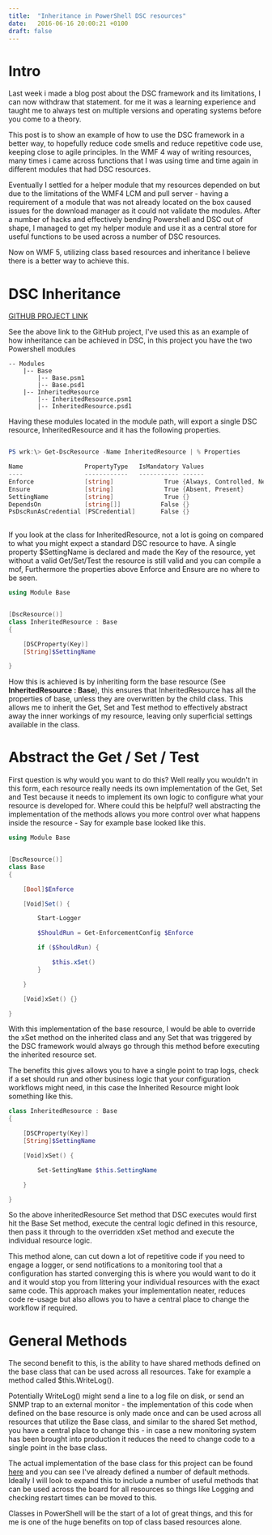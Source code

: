 ```yaml
---
title:  "Inheritance in PowerShell DSC resources"
date:   2016-06-16 20:00:21 +0100
draft: false
---
```



# Intro

Last week i made a blog post about the DSC framework and its limitations, I can now withdraw that statement. for me it was a learning experience and taught me to always test on multiple versions and operating systems before you come to a theory.

This post is to show an example of how to use the DSC framework in a better way, to hopefully reduce code smells and reduce repetitive code use, keeping close to agile principles. In the WMF 4 way of writing resources, many times i came across functions that I was using time and time again in different modules that had DSC resources. 

Eventually I settled for a helper module that my resources depended on but due to the limitations of the WMF4 LCM and pull server - having a requirement of a module that was not already located on the box caused issues for the download manager as it could not validate the modules. After a number of hacks and effectively bending Powershell and DSC out of shape, I managed to get my helper module and use it as a central store for useful functions to be used across a number of DSC resources. 

Now on WMF 5, utilizing class based resources and inheritance I believe there is a better way to achieve this. 

# DSC Inheritance

[GITHUB PROJECT LINK](https://github.com/lukemgriffith/DSCInheritance)

See the above link to the GitHub project, I've used this as an example of how inheritance can be achieved in DSC, in this project you have the two Powershell modules 

    -- Modules 
        |-- Base
            |-- Base.psm1
            |-- Base.psd1
        |-- InheritedResource
            |-- InheritedResource.psm1
            |-- InheritedResource.psd1

Having these modules located in the module path, will export a single DSC resource, InheritedResource and it has the following properties. 

```PowerShell

PS wrk:\> Get-DscResource -Name InheritedResource | % Properties

Name                 PropertyType   IsMandatory Values                     
----                 ------------   ----------- ------                     
Enforce              [string]              True {Always, Controlled, Never}
Ensure               [string]              True {Absent, Present}          
SettingName          [string]              True {}                         
DependsOn            [string[]]           False {}                         
PsDscRunAsCredential [PSCredential]       False {}                
 
```

If you look at the class for InheritedResource, not a lot is going on compared to what you might expect a standard DSC resource to have. A single property $SettingName is declared and made the Key of the resource, yet without a valid Get/Set/Test the resource is still valid and you can compile a mof, Furthermore the properties above Enforce and Ensure are no where to be seen.  

```PowerShell
using Module Base


[DscResource()]
class InheritedResource : Base
{

    [DSCProperty(Key)]
    [String]$SettingName 

}

```

How this is achieved is by inheriting form the base resource (See **InheritedResource : Base**), this ensures that InheritedResource has all the properties of base, unless they are overwritten by the child class. This allows me to inherit the Get, Set and Test method to effectively abstract away the inner workings of my resource, leaving only superficial settings available in the class.


# Abstract the Get / Set / Test

First question is why would you want to do this? Well really you wouldn't in this form, each resource really needs its own implementation of the Get, Set and Test because it needs to implement its own logic to configure what your resource is developed for. Where could this be helpful? well abstracting the implementation of the methods allows you more control over what happens inside the resource - Say for example base looked like this.


```PowerShell
using Module Base


[DscResource()]
class Base
{

    [Bool]$Enforce

    [Void]Set() {

        Start-Logger

        $ShouldRun = Get-EnforcementConfig $Enforce

        if ($ShouldRun) {

            $this.xSet()
        } 

    }

    [Void]xSet() {} 

}

```

With this implementation of the base resource, I would be able to override the xSet method on the inherited class and any Set that was triggered by the DSC framework would always go through this method before executing the inherited resource set. 

The benefits this gives allows you to have a single point to trap logs, check if a set should run and other business logic that your configuration workflows might need, in this case the Inherited Resource might look something like this. 

```PowerShell
class InheritedResource : Base
{

    [DSCProperty(Key)]
    [String]$SettingName 

    [Void]xSet() { 

        Set-SettingName $this.SettingName

    }

}

```

So the above inheritedResource Set method that DSC executes would first hit the Base Set method, execute the central logic defined in this resource, then pass it through to the overridden xSet method and execute the individual resource logic. 

This method alone, can cut down a lot of repetitive code if you need to engage a logger, or send notifications to a monitoring tool that a configuration has started converging this is where you would want to do it and it would stop you from littering your individual resources with the exact same code. This approach makes your implementation neater, reduces code re-usage but also allows you to have a central place to change the workflow if required. 


# General Methods

The second benefit to this, is the ability to have shared methods defined on the base class that can be used across all resources. Take for example a method called $this.WriteLog().

Potentially WriteLog() might send a line to a log file on disk, or send an SNMP trap to an external monitor - the implementation of this code when defined on the base resource is only made once and can be used across all resources that utilize the Base class, and similar to the shared Set method, you have a central place to change this - in case a new monitoring system has been brought into production it reduces the need to change code to a single point in the base class. 

The actual implementation of the base class for this project can be found [here](https://github.com/lukemgriffith/DSCInheritance/blob/master/Modules/Base/Base.psm1) and you can see I've already defined a number of default methods. Ideally I will look to expand this to include a number of useful methods that can be used across the board for all resources so things like Logging and checking restart times can be moved to this. 

Classes in PowerShell will be the start of a lot of great things, and this for me is one of the huge benefits on top of class based resources alone.   

